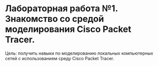 # Лабораторная работа №1. Знакомство со средой моделирования Cisco Packet Tracer.

Цель: получить навыки по моделированию локальных компьютерных сетей с использованием среду Cisco Packet Tracer.
